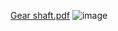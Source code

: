 [Gear shaft.pdf](https://github.com/user-attachments/files/18831363/Gear.shaft.pdf)
![image](https://github.com/user-attachments/assets/d6e7a4b4-a4cd-4444-b065-75a48ddd0c58) 


